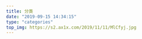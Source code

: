```yaml
---
title: 分类
date: "2019-09-15 14:34:15"
type: "categories"
top_img: https://s2.ax1x.com/2019/11/11/MlCfyj.jpg
---
```

